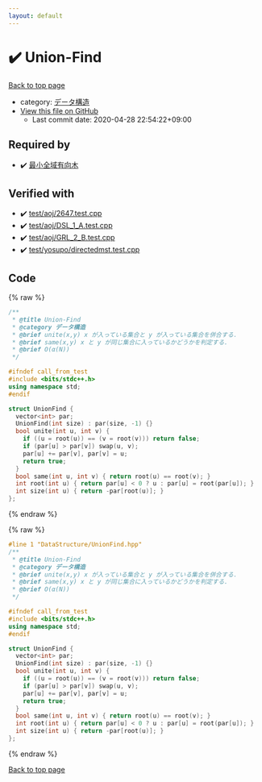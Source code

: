 ```yaml
---
layout: default
---
```


<!-- mathjax config similar to math.stackexchange -->
<script type="text/javascript" async
  src="https://cdnjs.cloudflare.com/ajax/libs/mathjax/2.7.5/MathJax.js?config=TeX-MML-AM_CHTML">
</script>
<script type="text/x-mathjax-config">
  MathJax.Hub.Config({
    TeX: { equationNumbers: { autoNumber: "AMS" }},
    tex2jax: {
      inlineMath: [ ['$','$'] ],
      processEscapes: true
    },
    "HTML-CSS": { matchFontHeight: false },
    displayAlign: "left",
    displayIndent: "2em"
  });
</script>

<script type="text/javascript" src="https://cdnjs.cloudflare.com/ajax/libs/jquery/3.4.1/jquery.min.js"></script>
<script src="https://cdn.jsdelivr.net/npm/jquery-balloon-js@1.1.2/jquery.balloon.min.js" integrity="sha256-ZEYs9VrgAeNuPvs15E39OsyOJaIkXEEt10fzxJ20+2I=" crossorigin="anonymous"></script>
<script type="text/javascript" src="../../assets/js/copy-button.js"></script>
<link rel="stylesheet" href="../../assets/css/copy-button.css" />


# :heavy_check_mark: Union-Find

<a href="../../index.html">Back to top page</a>

* category: <a href="../../index.html#c1c7278649b583761cecd13e0628181d">データ構造</a>
* <a href="{{ site.github.repository_url }}/blob/master/DataStructure/UnionFind.hpp">View this file on GitHub</a>
    - Last commit date: 2020-04-28 22:54:22+09:00




## Required by

* :heavy_check_mark: <a href="../Graph/MinimumSpanningAborescense.hpp.html">最小全域有向木</a>


## Verified with

* :heavy_check_mark: <a href="../../verify/test/aoj/2647.test.cpp.html">test/aoj/2647.test.cpp</a>
* :heavy_check_mark: <a href="../../verify/test/aoj/DSL_1_A.test.cpp.html">test/aoj/DSL_1_A.test.cpp</a>
* :heavy_check_mark: <a href="../../verify/test/aoj/GRL_2_B.test.cpp.html">test/aoj/GRL_2_B.test.cpp</a>
* :heavy_check_mark: <a href="../../verify/test/yosupo/directedmst.test.cpp.html">test/yosupo/directedmst.test.cpp</a>


## Code

<a id="unbundled"></a>
{% raw %}
```cpp
/**
 * @title Union-Find
 * @category データ構造
 * @brief unite(x,y) x が入っている集合と y が入っている集合を併合する．
 * @brief same(x,y) x と y が同じ集合に入っているかどうかを判定する．
 * @brief O(α(N))
 */

#ifndef call_from_test
#include <bits/stdc++.h>
using namespace std;
#endif

struct UnionFind {
  vector<int> par;
  UnionFind(int size) : par(size, -1) {}
  bool unite(int u, int v) {
    if ((u = root(u)) == (v = root(v))) return false;
    if (par[u] > par[v]) swap(u, v);
    par[u] += par[v], par[v] = u;
    return true;
  }
  bool same(int u, int v) { return root(u) == root(v); }
  int root(int u) { return par[u] < 0 ? u : par[u] = root(par[u]); }
  int size(int u) { return -par[root(u)]; }
};
```
{% endraw %}

<a id="bundled"></a>
{% raw %}
```cpp
#line 1 "DataStructure/UnionFind.hpp"
/**
 * @title Union-Find
 * @category データ構造
 * @brief unite(x,y) x が入っている集合と y が入っている集合を併合する．
 * @brief same(x,y) x と y が同じ集合に入っているかどうかを判定する．
 * @brief O(α(N))
 */

#ifndef call_from_test
#include <bits/stdc++.h>
using namespace std;
#endif

struct UnionFind {
  vector<int> par;
  UnionFind(int size) : par(size, -1) {}
  bool unite(int u, int v) {
    if ((u = root(u)) == (v = root(v))) return false;
    if (par[u] > par[v]) swap(u, v);
    par[u] += par[v], par[v] = u;
    return true;
  }
  bool same(int u, int v) { return root(u) == root(v); }
  int root(int u) { return par[u] < 0 ? u : par[u] = root(par[u]); }
  int size(int u) { return -par[root(u)]; }
};

```
{% endraw %}

<a href="../../index.html">Back to top page</a>

